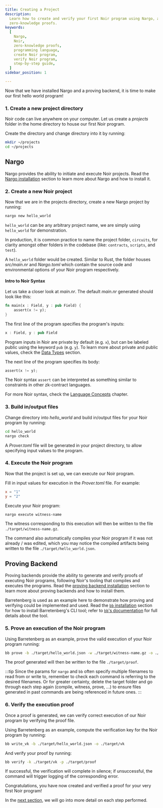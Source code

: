 ```yaml
---
title: Creating a Project
description:
  Learn how to create and verify your first Noir program using Nargo, a programming language for
  zero-knowledge proofs.
keywords:
  [
    Nargo,
    Noir,
    zero-knowledge proofs,
    programming language,
    create Noir program,
    verify Noir program,
    step-by-step guide,
  ]
sidebar_position: 1

---
```


Now that we have installed Nargo and a proving backend, it is time to make our first hello world program!

### 1. Create a new project directory

Noir code can live anywhere on your computer. Let us create a _projects_ folder in the home
directory to house our first Noir program.

Create the directory and change directory into it by running:

```sh
mkdir ~/projects
cd ~/projects
```

## Nargo

Nargo provides the ability to initiate and execute Noir projects. Read the [Nargo installation](../installation/index.md) section to learn more about Nargo and how to install it.

### 2. Create a new Noir project

Now that we are in the projects directory, create a new Nargo project by running:

```sh
nargo new hello_world
```

`hello_world` can be any arbitrary project name, we are simply using `hello_world` for demonstration.

In production, it is common practice to name the project folder, `circuits`, for clarity amongst other folders in the codebase (like: `contracts`, `scripts`, and `test`).

A `hello_world` folder would be created. Similar to Rust, the folder houses _src/main.nr_ and
_Nargo.toml_ which contain the source code and environmental options of your Noir program
respectively.

#### Intro to Noir Syntax

Let us take a closer look at _main.nr_. The default _main.nr_ generated should look like this:

```rust
fn main(x : Field, y : pub Field) {
    assert(x != y);
}
```

The first line of the program specifies the program's inputs:

```rust
x : Field, y : pub Field
```

Program inputs in Noir are private by default (e.g. `x`), but can be labeled public using the
keyword `pub` (e.g. `y`). To learn more about private and public values, check the
[Data Types](../../noir/concepts/data_types/index.md) section.

The next line of the program specifies its body:

```rust
assert(x != y);
```

The Noir syntax `assert` can be interpreted as something similar to constraints in other zk-contract languages.

For more Noir syntax, check the [Language Concepts](../../noir/concepts/comments.md) chapter.

### 3. Build in/output files

Change directory into _hello_world_ and build in/output files for your Noir program by running:

```sh
cd hello_world
nargo check
```

A _Prover.toml_ file will be generated in your project directory, to allow specifying input values to the program.

### 4. Execute the Noir program

Now that the project is set up, we can execute our Noir program.

Fill in input values for execution in the _Prover.toml_ file. For example:

```toml
x = "1"
y = "2"
```

Execute your Noir program:

```sh
nargo execute witness-name
```

The witness corresponding to this execution will then be written to the file `./target/witness-name.gz`.

The command also automatically compiles your Noir program if it was not already / was edited, which you may notice the compiled artifacts being written to the file `./target/hello_world.json`.

## Proving Backend

Proving backends provide the ability to generate and verify proofs of executing Noir programs, following Noir's tooling that compiles and executes the programs. Read the [proving backend installation](../backend/index.md) section to learn more about proving backends and how to install them.

Barretenberg is used as an example here to demonstrate how proving and verifying could be implemented and used. Read the [`bb` installation](../backend/index.md#example-installing-bb) section for how to install Barretenberg's CLI tool; refer to [`bb`'s documentation](https://github.com/AztecProtocol/aztec-packages/blob/master/barretenberg/cpp/src/barretenberg/bb/readme.md) for full details about the tool.

### 5. Prove an execution of the Noir program

Using Barretenberg as an example, prove the valid execution of your Noir program running:

```sh
bb prove -b ./target/hello_world.json -w ./target/witness-name.gz -o ./target/proof
```

The proof generated will then be written to the file `./target/proof`.

:::tip
Since the params for `nargo` and `bb` often specify multiple filenames to read from or write to, remember to check each command is referring to the desired filenames.
Or for greater certainty, delete the target folder and go through each step again (compile, witness, prove, ...) to ensure files generated in past commands are being referenced in future ones.
:::

### 6. Verify the execution proof

Once a proof is generated, we can verify correct execution of our Noir program by verifying the proof file.

Using Barretenberg as an example, compute the verification key for the Noir program by running:

```sh
bb write_vk -b ./target/hello_world.json -o ./target/vk
```

And verify your proof by running:

```sh
bb verify -k ./target/vk -p ./target/proof
```

If successful, the verification will complete in silence; if unsuccessful, the command will trigger logging of the corresponding error.

Congratulations, you have now created and verified a proof for your very first Noir program!

In the [next section](./project_breakdown.md), we will go into more detail on each step performed.
